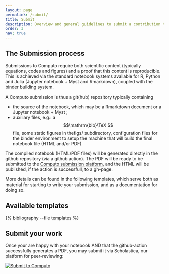 ```yaml
---
layout: page
permalink: /submit/
title: Submit
description: Overview and general guidelines to submit a contribution to Computo
order: 3
nav: true
---
```


<h2>The Submission process</h2>

Submissions to Computo require both scientific content (typically
equations, codes and figures) and a proof that this content is
reproducible. This is achieved via the standard notebook systems
available for R, Python and Julia (Jupyter notebook + Myst and Rmarkdown),
coupled with the binder building system.

A Computo submission is thus a git(hub) repository typically containing

- the source of the notebook, which may be a Rmarkdown document or a Jupyter notebook + Myst ;
- auxiliary files, e.g.: a $$\mathrm{bib}\TeX $$ file, some static
figures in thefigs/ subdirectory, configuration files for the binder
environment to setup the machine that will build the final notebook
file (HTML and/or PDF)

The compiled notebook (HTML/PDF files) will be generated directly in
the github repository (via a github action). The PDF will be ready to
be submitted to the <a
href="https://computo.scholasticahq.com/for-authors" style="outline:
none; border: none;">Computo submission platform</a>, and the HTML
will be published, if the action is successfull, to a gh-page.

More details can be found in the following templates, which serve both
as material for starting to write your submission, and as a
documentation for doing so.

<h2>Available templates </h2>

<div class="publications">

{% bibliography --file templates %}

</div>

<h2>Submit your work</h2>

Once your are happy with your notebook AND that the github-action successfully generates a PDF, you may submit it via Scholastica, our platform for peer-reviewing:

<div id="scholastica-submission-button" style="margin-top: 10px; margin-bottom: 10px;"><a href="https://computo.scholasticahq.com/for-authors" style="outline: none; border: none;"><img style="outline: none; border: none;" src="https://s3.amazonaws.com/docs.scholastica/law-review-submission-button/submit_via_scholastica.png" alt="Submit to Computo"></a></div>
